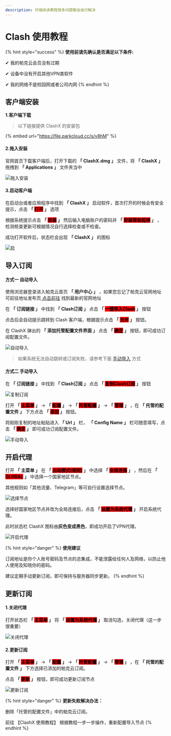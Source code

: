 ```yaml
---
description: 仔细阅读教程很多问题都会自行解决
---
```


# Clash 使用教程

{% hint style="success" %}
**使用前请先确认是否满足以下条件:**

✔  我的帕克云会员没有过期

✔  设备中没有开启其他VPN类软件

✔  我的网络不是校园网或者公司内网
{% endhint %}

## **客户端安装**

**1.客户端下载**

> 以下链接提供 ClashX 的安装包

{% embed url="https://file.parkcloud.cc/s/v8hM" %}

#### **2.拖入安装**

官网首页下载客户端后，打开下载的 **「 ClashX.dmg 」** 文件，将 **「 ClashX 」** 拖拽到 **「 Applications 」** 文件夹当中

![拖入安装](https://pic.parkcloud.cc/i/2024/09/10/112cqep.gif)

#### **3.启动客户端**

在启动台或者应用程序中找到 **「 ClashX 」** 启动软件，首次打开的时候会有安全提示，点击 **「 **<mark style="background-color:red;">**打开**</mark>** 」** 选项

根据系统提示点击 **「 **<mark style="background-color:red;">**安装**</mark>** 」** 然后输入电脑账户的密码并 **「 **<mark style="background-color:red;">**安装帮助程序**</mark>** 」** ，检测核查更新可根据情况自行选择检查或不检查。

成功打开软件后，状态栏会出现 **「 ClashX 」** 的图标

![启](https://pic.parkcloud.cc/i/2024/09/10/112cbd5.gif)

## **导入订阅**

#### **方式一 自动导入**

使用浏览器登录进入帕克云首页 **「 用户中心 」** ，如果您忘记了帕克云官网地址可前往地址发布页[ 点击前往](https://guide.923ka.com/) 找到最新的官网地址

在 **「 订阅链接 」** 中找到 **「 Clash订阅 」** 点击 **「 **<mark style="background-color:red;">**一键导入Clash**</mark>** 」** 按钮

点击后会自动提示跳转到 Clash 客户端，根据提示点击 **「 **<mark style="background-color:red;">**允许**</mark>** 」** 按钮。

在 ClashX 弹出的 **「 添加托管配置文件界面 」** 点击 **「 **<mark style="background-color:red;">**确定**</mark>** 」** 按钮，即可成功订阅配置文件。

![自动导入](https://pic.parkcloud.cc/i/2024/09/10/112clff.gif)

> 如果系统无法自动跳转或订阅失败，请参考下面 [手动导入](clash-shi-yong-jiao-cheng.md#fang-shi-er-shou-dong-dao-ru) 方式

#### **方式二 手动导入**

在 **「 订阅链接 」** 中找到 **「 Clash订阅 」** 点击 **「 **<mark style="background-color:red;">**复制Clash订阅**</mark>** 」** 按钮

![复制订阅](https://pic.parkcloud.cc/i/2024/09/10/112cz47.gif)

打开 **「 **<mark style="background-color:red;">**主菜单**</mark>** 」** -> **「 **<mark style="background-color:red;">**配置**</mark>** 」** -> **「 **<mark style="background-color:red;">**托管配置**</mark>** 」** -> **「 **<mark style="background-color:red;">**管理**</mark>** 」** ，在 **「 托管的配置文件 」** 下方点击 **「 **<mark style="background-color:red;">**添加**</mark>** 」** 按钮。

将刚刚复制的地址粘贴进入 **「 Url 」** 栏， **「 Config Name 」** 栏可随意填写，点击 **「 **<mark style="background-color:red;">**确定**</mark>** 」** 即可成功订阅配置文件。

![手动导入](https://pic.parkcloud.cc/i/2024/09/10/112cswp.gif)

## **开启代理**

打开 **「 主菜单 」** 在 **「 **<mark style="background-color:red;">**出站模式(规则)**</mark>** 」** 中选择 **「 **<mark style="background-color:red;">**全局连接**</mark>** 」** ，然后在 **「 **<mark style="background-color:red;">**GLOBAL**</mark>** 」** 中选择一个国家地区节点。

其他规则如「其他流量、Telegram」等可自行设置选择节点。

![选择节点](https://pic.parkcloud.cc/i/2024/09/10/112clfz.gif)

选择好国家地区节点并改为全局连接后，点击 **「 **<mark style="background-color:red;">**设置为系统代理**</mark>** 」** 开启系统代理。

此时状态栏 ClashX 图标由**灰色变成黑色**，即成功开启了VPN代理。

![开启代理](https://pic.parkcloud.cc/i/2024/09/10/112cqzl.gif)

{% hint style="danger" %}
**使用建议**

订阅地址是你个人账号密码及节点的总集成，不能泄露给任何人及网络，以防止他人使用及知晓你的密码。&#x20;

建议定期手动更新订阅，即可保持与服务器同步更新。
{% endhint %}

## **更新订阅**

#### **1.关闭代理**

打开状态栏 **「 **<mark style="background-color:red;">**主菜单**</mark>** 」** 将 **「 **<mark style="background-color:red;">**设置为系统代理**</mark>** 」** 取消勾选，关闭代理（这一步很重要）

![关闭代理](https://pic.parkcloud.cc/i/2024/09/10/112cz77.gif)

#### **2.更新订阅**

打开 **「 **<mark style="background-color:red;">**主菜单**</mark>** 」** -> **「 **<mark style="background-color:red;">**配置**</mark>** 」** -> **「 **<mark style="background-color:red;">**托管配置**</mark>** 」** -> **「 **<mark style="background-color:red;">**管理**</mark>** 」** ，在 **「 托管的配置文件 」** 下方选择已添加的帕克云订阅。

点击 **「 **<mark style="background-color:red;">**更新**</mark>** 」** 按钮，即可成功更新订阅节点

![更新订阅](https://pic.parkcloud.cc/i/2024/09/10/112d15t.gif)

{% hint style="danger" %}
**更新失败解决办法：**

删除「托管的配置文件」中的帕克云订阅。

&#x20;前往 【ClashX 使用教程】 根据教程一步一步操作，重新配置导入节点
{% endhint %}
